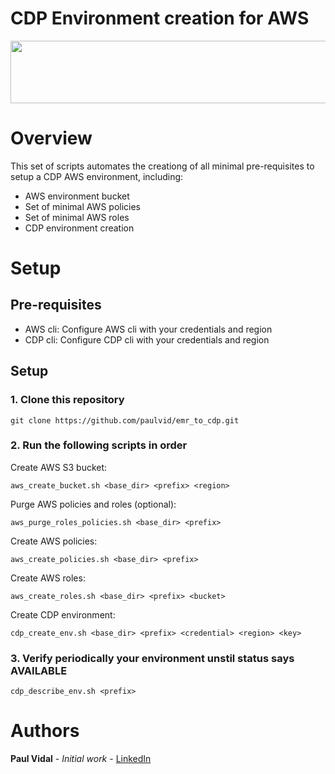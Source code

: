 # CDP Environment creation for AWS
<div align="center">
<img src="https://github.com/paulvid/emr_to_cdp/raw/master/data/cloudera_logo_darkorange.png" width="820" height="100" align="middle">
</div>

# Overview

This set of scripts automates the creationg of all minimal pre-requisites to setup a CDP AWS environment, including:
* AWS environment bucket
* Set of minimal AWS policies
* Set of minimal AWS roles
* CDP environment creation

# Setup

## Pre-requisites


* AWS cli: Configure AWS cli with your credentials and region
* CDP cli: Configure CDP cli with your credentials and region

## Setup


### 1. Clone this repository
```
git clone https://github.com/paulvid/emr_to_cdp.git
```

### 2. Run the following scripts in order


Create AWS S3 bucket:
```
aws_create_bucket.sh <base_dir> <prefix> <region> 
```

Purge AWS policies and roles (optional):
```
aws_purge_roles_policies.sh <base_dir> <prefix> 
```

Create AWS policies:
```
aws_create_policies.sh <base_dir> <prefix>
```

Create AWS roles:
```
aws_create_roles.sh <base_dir> <prefix> <bucket> 
```

Create CDP environment:
```
cdp_create_env.sh <base_dir> <prefix> <credential> <region> <key> 
```

### 3. Verify periodically your environment unstil status says AVAILABLE

```
cdp_describe_env.sh <prefix> 
```

# Authors

**Paul Vidal** - *Initial work* - [LinkedIn](https://www.linkedin.com/in/paulvid/)
